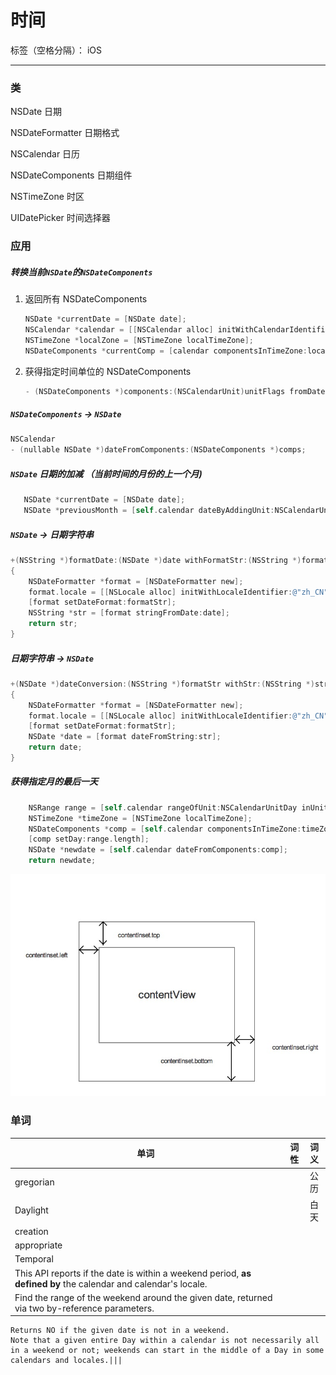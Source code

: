 # 时间

标签（空格分隔）： iOS

---

### 类

NSDate                      日期

NSDateFormatter             日期格式

NSCalendar                  日历

NSDateComponents            日期组件

NSTimeZone                  时区

UIDatePicker                时间选择器

### 应用

##### 转换当前`NSDate`的`NSDateComponents`

1. 返回所有 NSDateComponents

    ```Objective-C
    NSDate *currentDate = [NSDate date];
    NSCalendar *calendar = [[NSCalendar alloc] initWithCalendarIdentifier:NSCalendarIdentifierGregorian];
    NSTimeZone *localZone = [NSTimeZone localTimeZone];
    NSDateComponents *currentComp = [calendar componentsInTimeZone:localZone fromDate:currentDate];
    ```

2. 获得指定时间单位的 NSDateComponents

    ```Objective-C
    - (NSDateComponents *)components:(NSCalendarUnit)unitFlags fromDate:(NSDate *)date;
    ```

##### `NSDateComponents` -> `NSDate`

```Objective-C
NSCalendar
- (nullable NSDate *)dateFromComponents:(NSDateComponents *)comps;
```

##### `NSDate` 日期的加减 （当前时间的月份的上一个月)

 ```Objective-C
    NSDate *currentDate = [NSDate date];
    NSDate *previousMonth = [self.calendar dateByAddingUnit:NSCalendarUnitMonth value:-1 toDate:currentDate options:0];
 ```

##### `NSDate` -> 日期字符串

```Objective-C
+(NSString *)formatDate:(NSDate *)date withFormatStr:(NSString *)formatStr
{
    NSDateFormatter *format = [NSDateFormatter new];
    format.locale = [[NSLocale alloc] initWithLocaleIdentifier:@"zh_CN"];
    [format setDateFormat:formatStr];
    NSString *str = [format stringFromDate:date];
    return str;
}
```

##### 日期字符串 -> `NSDate`

```Objective-C
+(NSDate *)dateConversion:(NSString *)formatStr withStr:(NSString *)str
{
    NSDateFormatter *format = [NSDateFormatter new];
    format.locale = [[NSLocale alloc] initWithLocaleIdentifier:@"zh_CN"];
    [format setDateFormat:formatStr];
    NSDate *date = [format dateFromString:str];
    return date;
}
```

##### 获得指定月的最后一天

```Objective-C
    NSRange range = [self.calendar rangeOfUnit:NSCalendarUnitDay inUnit:NSCalendarUnitMonth forDate:[NSDate date]];
    NSTimeZone *timeZone = [NSTimeZone localTimeZone];
    NSDateComponents *comp = [self.calendar componentsInTimeZone:timeZone fromDate:date];
    [comp setDay:range.length];
    NSDate *newdate = [self.calendar dateFromComponents:comp];
    return newdate;
```

![contentInset](../Sources/contentInsetInScrollview.png)

### 单词

| 单词       | 词性   |  词义  |
| --------   | -----:  | :----:  |
|gregorian  |   |公历|
|Daylight ||白天|
|creation||
|appropriate||
|Temporal ||
|This API reports if the date is within a weekend period, **as defined by** the calendar and calendar's locale.|||
|Find the range of the weekend around the given date, returned via two by-reference parameters.
	Returns NO if the given date is not in a weekend.
	Note that a given entire Day within a calendar is not necessarily all in a weekend or not; weekends can start in the middle of a Day in some calendars and locales.|||